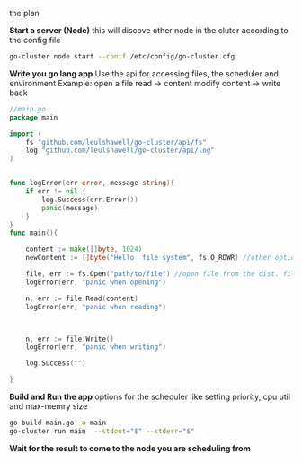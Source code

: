 the plan 


<b>Start a server (Node)</b>
this will discove other node in the cluter according to the config file

```sh 
go-cluster node start --conif /etc/config/go-cluster.cfg 
```

<b>Write you go lang app</b>
Use the api for accessing files, the scheduler and environment
Example: open a file read -> content modify content -> write back


```go
//main.go
package main

import (
    fs "github.com/leulshawell/go-cluster/api/fs"
    log "github.com/leulshawell/go-cluster/api/log"
)


func logError(err error, message string){
    if err != nil {
        log.Success(err.Error())
        panic(message)
    }
}
func main(){

    content := make([]byte, 1024)
    newContent := []byte("Hello  file system", fs.O_RDWR) //other options for selecting volumes and stuff will be there

    file, err := fs.Open("path/to/file") //open file from the dist. file system
    logError(err, "panic when opening")

    n, err := file.Read(content)
    logError(err, "panic when reading")



    n, err := file.Write()
    logError(err, "panic when writing")

    log.Success("")

}

 ```

 <b>Build and Run the app</b>
 options for the scheduler like setting priority, cpu util and max-memry size 

```sh
go build main.go -o main
go-cluster run main  --stdout="$" --stderr="$"  
```

<b>Wait for the result to come to the node you are scheduling from</b>

